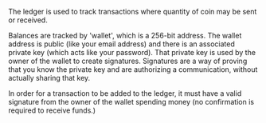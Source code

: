 The ledger is used to track transactions where quantity of coin may be sent or received. 


Balances are tracked by 'wallet', which is a 256-bit address.  The wallet address is public (like your email address) and there is an associated private key (which acts like your password).  That private key is used by the owner of the wallet to create signatures.  Signatures are a way of proving that you know the private key and are authorizing a communication, without actually sharing that key.

In order for a transaction to be added to the ledger, it must have a valid signature from the owner of the wallet spending money (no confirmation is required to receive funds.)